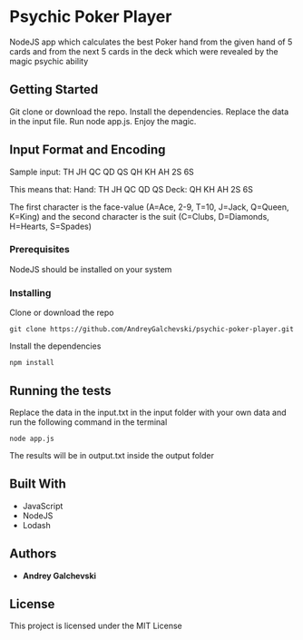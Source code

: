# Psychic Poker Player

NodeJS app which calculates the best Poker hand from the given hand of 5 cards and from the next 5 cards in the deck which were revealed by the magic psychic ability

## Getting Started

Git clone or download the repo. Install the dependencies.
Replace the data in the input file.
Run node app.js. Enjoy the magic.

## Input Format and Encoding

Sample input: TH JH QC QD QS QH KH AH 2S 6S

This means that:
Hand: TH JH QC QD QS
Deck: QH KH AH 2S 6S

The first character is the face-value (A=Ace, 2-9, T=10, J=Jack, Q=Queen, K=King) and the second character is the suit (C=Clubs, D=Diamonds, H=Hearts, S=Spades)

### Prerequisites

NodeJS should be installed on your system

### Installing

Clone or download the repo

```
git clone https://github.com/AndreyGalchevski/psychic-poker-player.git
```

Install the dependencies

```
npm install
```

## Running the tests

Replace the data in the input.txt in the input folder with your own data and run the following command in the terminal

```
node app.js
```

The results will be in output.txt inside the output folder

## Built With

- JavaScript
- NodeJS
- Lodash

## Authors

- **Andrey Galchevski**

## License

This project is licensed under the MIT License
